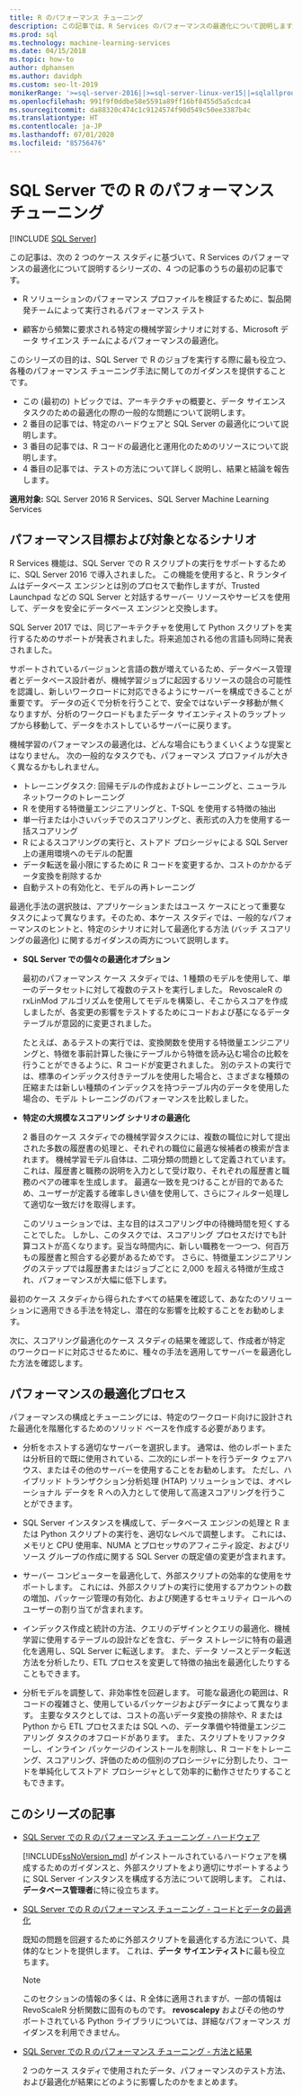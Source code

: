 ```yaml
---
title: R のパフォーマンス チューニング
description: この記事では、R Services のパフォーマンスの最適化について説明します。
ms.prod: sql
ms.technology: machine-learning-services
ms.date: 04/15/2018
ms.topic: how-to
author: dphansen
ms.author: davidph
ms.custom: seo-lt-2019
monikerRange: '>=sql-server-2016||>=sql-server-linux-ver15||=sqlallproducts-allversions'
ms.openlocfilehash: 991f9f0ddbe58e5591a89ff16bf8455d5a5cdca4
ms.sourcegitcommit: da88320c474c1c9124574f90d549c50ee3387b4c
ms.translationtype: HT
ms.contentlocale: ja-JP
ms.lasthandoff: 07/01/2020
ms.locfileid: "85756476"
---
```

# <a name="performance-tuning-for-r-in-sql-server"></a>SQL Server での R のパフォーマンス チューニング
 [!INCLUDE [SQL Server](../../includes/applies-to-version/sqlserver.md)]

この記事は、次の 2 つのケース スタディに基づいて、R Services のパフォーマンスの最適化について説明するシリーズの、4 つの記事のうちの最初の記事です。

- R ソリューションのパフォーマンス プロファイルを検証するために、製品開発チームによって実行されるパフォーマンス テスト

- 顧客から頻繁に要求される特定の機械学習シナリオに対する、Microsoft データ サイエンス チームによるパフォーマンスの最適化。

このシリーズの目的は、SQL Server で R のジョブを実行する際に最も役立つ、各種のパフォーマンス チューニング手法に関してのガイダンスを提供することです。

+ この (最初の) トピックでは、アーキテクチャの概要と、データ サイエンス タスクのための最適化の際の一般的な問題について説明します。
+ 2 番目の記事では、特定のハードウェアと SQL Server の最適化について説明します。
+ 3 番目の記事では、R コードの最適化と運用化のためのリソースについて説明します。
+ 4 番目の記事では、テストの方法について詳しく説明し、結果と結論を報告します。

**適用対象:** SQL Server 2016 R Services、SQL Server Machine Learning Services

## <a name="performance-goals-and-targeted-scenarios"></a>パフォーマンス目標および対象となるシナリオ

R Services 機能は、SQL Server での R スクリプトの実行をサポートするために、SQL Server 2016 で導入されました。 この機能を使用すると、R ランタイムはデータベース エンジンとは別のプロセスで動作しますが、Trusted Launchpad などの SQL Server と対話するサーバー リソースやサービスを使用して、データを安全にデータベース エンジンと交換します。

SQL Server 2017 では、同じアーキテクチャを使用して Python スクリプトを実行するためのサポートが発表されました。将来追加される他の言語も同時に発表されました。

サポートされているバージョンと言語の数が増えているため、データベース管理者とデータベース設計者が、機械学習ジョブに起因するリソースの競合の可能性を認識し、新しいワークロードに対応できるようにサーバーを構成できることが重要です。 データの近くで分析を行うことで、安全ではないデータ移動が無くなりますが、分析のワークロードもまたデータ サイエンティストのラップトップから移動して、データをホストしているサーバーに戻ります。

機械学習のパフォーマンスの最適化は、どんな場合にもうまくいくような提案とはなりません。 次の一般的なタスクでも、パフォーマンス プロファイルが大きく異なるかもしれません。

- トレーニングタスク: 回帰モデルの作成およびトレーニングと、ニューラル ネットワークのトレーニング
- R を使用する特徴量エンジニアリングと、T-SQL を使用する特徴の抽出
- 単一行または小さいバッチでのスコアリングと、表形式の入力を使用する一括スコアリング
- R によるスコアリングの実行と、ストアド プロシージャによる SQL Server 上の運用環境へのモデルの配置
- データ転送を最小限にするために R コードを変更するか、コストのかかるデータ変換を削除するか
- 自動テストの有効化と、モデルの再トレーニング

最適化手法の選択肢は、アプリケーションまたはユース ケースにとって重要なタスクによって異なります。そのため、本ケース スタディでは、一般的なパフォーマンスのヒントと、特定のシナリオに対して最適化する方法 (バッチ スコアリングの最適化) に関するガイダンスの両方について説明します。

+ **SQL Server での個々の最適化オプション**

    最初のパフォーマンス ケース スタディでは、1 種類のモデルを使用して、単一のデータセットに対して複数のテストを実行しました。 RevoscaleR の rxLinMod アルゴリズムを使用してモデルを構築し、そこからスコアを作成しましたが、各変更の影響をテストするためにコードおよび基になるデータ テーブルが意図的に変更されました。

    たとえば、あるテストの実行では、変換関数を使用する特徴量エンジニアリングと、特徴を事前計算した後にテーブルから特徴を読み込む場合の比較を行うことができるように、R コードが変更されました。 別のテストの実行では、標準のインデックス付きテーブルを使用した場合と、さまざまな種類の圧縮または新しい種類のインデックスを持つテーブル内のデータを使用した場合の、モデル トレーニングのパフォーマンスを比較しました。

+ **特定の大規模なスコアリング シナリオの最適化**

    2 番目のケース スタディでの機械学習タスクには、複数の職位に対して提出された多数の履歴書の処理と、それぞれの職位に最適な候補者の検索が含まれます。 機械学習モデル自体は、二項分類の問題として定義されています。これは、履歴書と職務の説明を入力として受け取り、それぞれの履歴書と職務のペアの確率を生成します。 最適な一致を見つけることが目的であるため、ユーザーが定義する確率しきい値を使用して、さらにフィルター処理して適切な一致だけを取得します。

    このソリューションでは、主な目的はスコアリング中の待機時間を短くすることでした。 しかし、このタスクでは、スコアリング プロセスだけでも計算コストが高くなります。妥当な時間内に、新しい職務を一つ一つ、何百万もの履歴書と照合する必要があるためです。 さらに、特徴量エンジニアリングのステップでは履歴書またはジョブごとに 2,000 を超える特徴が生成され、パフォーマンスが大幅に低下します。

最初のケース スタディから得られたすべての結果を確認して、あなたのソリューションに適用できる手法を特定し、潜在的な影響を比較することをお勧めします。

次に、スコアリング最適化のケース スタディの結果を確認して、作成者が特定のワークロードに対応させるために、種々の手法を適用してサーバーを最適化した方法を確認します。

## <a name="performance-optimization-process"></a>パフォーマンスの最適化プロセス

パフォーマンスの構成とチューニングには、特定のワークロード向けに設計された最適化を階層化するためのソリッド ベースを作成する必要があります。

- 分析をホストする適切なサーバーを選択します。 通常は、他のレポートまたは分析目的で既に使用されている、二次的にレポートを行うデータ ウェアハウス、またはその他のサーバーを使用することをお勧めします。 ただし、ハイブリッド トランザクション分析処理 (HTAP) ソリューションでは、オペレーショナル データを R への入力として使用して高速スコアリングを行うことができます。

- SQL Server インスタンスを構成して、データベース エンジンの処理と R または Python スクリプトの実行を、適切なレベルで調整します。 これには、メモリと CPU 使用率、NUMA とプロセッサのアフィニティ設定、およびリソース グループの作成に関する SQL Server の既定値の変更が含まれます。

- サーバー コンピューターを最適化して、外部スクリプトの効率的な使用をサポートします。 これには、外部スクリプトの実行に使用するアカウントの数の増加、パッケージ管理の有効化、および関連するセキュリティ ロールへのユーザーの割り当てが含まれます。

- インデックス作成と統計の方法、クエリのデザインとクエリの最適化、機械学習に使用するテーブルの設計などを含む、データ ストレージに特有の最適化を適用し、SQL Server に転送します。 また、データ ソースとデータ転送方法を分析したり、ETL プロセスを変更して特徴の抽出を最適化したりすることもできます。

- 分析モデルを調整して、非効率性を回避します。 可能な最適化の範囲は、R コードの複雑さと、使用しているパッケージおよびデータによって異なります。 主要なタスクとしては、コストの高いデータ変換の排除や、R または Python から ETL プロセスまたは SQL への、データ準備や特徴量エンジニアリング タスクのオフロードがあります。 また、スクリプトをリファクターし、インライン パッケージのインストールを削除し、R コードをトレーニング、スコアリング、評価のための個別のプロシージャに分割したり、コードを単純化してストアド プロシージャとして効率的に動作させたりすることもできます。

## <a name="articles-in-this-series"></a>このシリーズの記事

+ [SQL Server での R のパフォーマンス チューニング - ハードウェア](../r/sql-server-configuration-r-services.md)

    [!INCLUDE[ssNoVersion_md](../../includes/ssnoversion-md.md)] がインストールされているハードウェアを構成するためのガイダンスと、外部スクリプトをより適切にサポートするように SQL Server インスタンスを構成する方法について説明します。 これは、**データベース管理者**に特に役立ちます。

+ [SQL Server での R のパフォーマンス チューニング - コードとデータの最適化](../r/r-and-data-optimization-r-services.md)

    既知の問題を回避するために外部スクリプトを最適化する方法について、具体的なヒントを提供します。 これは、**データ サイエンティスト**に最も役立ちます。

    > [!NOTE]
    > このセクションの情報の多くは、R 全体に適用されますが、一部の情報は RevoScaleR 分析関数に固有のものです。 **revoscalepy** およびその他のサポートされている Python ライブラリについては、詳細なパフォーマンス ガイダンスを利用できません。
    >

+ [SQL Server での R のパフォーマンス チューニング - 方法と結果](../r/performance-case-study-r-services.md)

    2 つのケース スタディで使用されたデータ、パフォーマンスのテスト方法、および最適化が結果にどのように影響したのかをまとめます。
